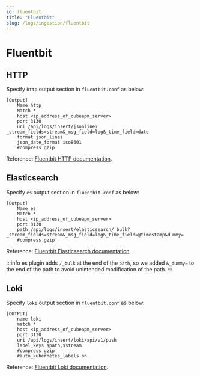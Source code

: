 ```yaml
---
id: fluentbit
title: "Fluentbit"
slug: /logs/ingestion/fluentbit
---
```


# Fluentbit

## HTTP

Specify `http` output section in `fluentbit.conf` as below:

```
[Output]
    Name http
    Match *
    host <ip_address_of_cubeapm_server>
    port 3130
    uri /api/logs/insert/jsonline?_stream_fields=stream&_msg_field=log&_time_field=date
    format json_lines
    json_date_format iso8601
    #compress gzip
```

Reference: [Fluentbit HTTP documentation](https://docs.fluentbit.io/manual/pipeline/outputs/http).

## Elasticsearch

Specify `es` output section in `fluentbit.conf` as below:

```
[Output]
    Name es
    Match *
    host <ip_address_of_cubeapm_server>
    port 3130
    path /api/logs/insert/elasticsearch/_bulk?_stream_fields=stream&_msg_field=log&_time_field=@timestamp&dummy=
    #compress gzip
```

Reference: [Fluentbit Elasticsearch documentation](https://docs.fluentbit.io/manual/pipeline/outputs/elasticsearch).

:::info
es plugin adds `/_bulk` at the end of the `path`, so we added `&_dummy=` to the end of the path to avoid unintended modification of the path.
:::

## Loki

Specify `loki` output section in `fluentbit.conf` as below:

```
[OUTPUT]
    name loki
    match *
    host <ip_address_of_cubeapm_server>
    port 3130
    uri /api/logs/insert/loki/api/v1/push
    label_keys $path,$stream
    #compress gzip
    #auto_kubernetes_labels on
```

Reference: [Fluentbit Loki documentation](https://docs.fluentbit.io/manual/pipeline/outputs/loki).
